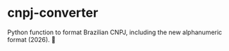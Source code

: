 # cnpj-converter
Python function to format Brazilian CNPJ, including the new alphanumeric format (2026). 🔢
